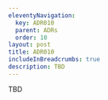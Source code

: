 ```yaml
---
eleventyNavigation:
  key: ADR010
  parent: ADRs
  order: 10
layout: post
title: ADR010
includeInBreadcrumbs: true
description: TBD
---
```


TBD